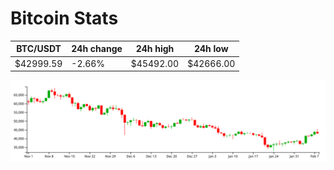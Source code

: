 # Bitcoin Stats

BTC/USDT|24h change|24h high|24h low|
|---|---|---|---|
|$42999.59|-2.66%|$45492.00|$42666.00|

<img src="./chart.svg">
